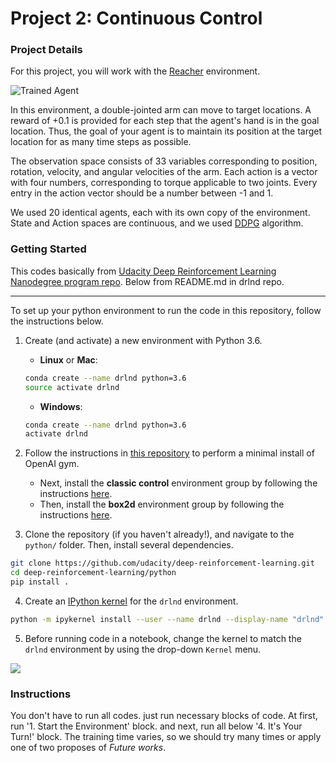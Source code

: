 # Project 2: Continuous Control

### Project Details

For this project, you will work with the [Reacher](https://github.com/Unity-Technologies/ml-agents/blob/master/docs/Learning-Environment-Examples.md#reacher) environment.

![Trained Agent](<https://user-images.githubusercontent.com/10624937/43851024-320ba930-9aff-11e8-8493-ee547c6af349.gif>)

In this environment, a double-jointed arm can move to target locations. A reward of +0.1 is provided for each step that the agent's hand is in the goal location. Thus, the goal of your agent is to maintain its position at the target location for as many time steps as possible.

The observation space consists of 33 variables corresponding to position, rotation, velocity, and angular velocities of the arm. Each action is a vector with four numbers, corresponding to torque applicable to two joints. Every entry in the action vector should be a number between -1 and 1.

We used 20 identical agents, each with its own copy of the environment. State and Action spaces are continuous, and we used [DDPG](<https://arxiv.org/abs/1509.02971>) algorithm.


### Getting Started

This codes basically from [Udacity Deep Reinforcement Learning Nanodegree program repo](https://github.com/udacity/deep-reinforcement-learning/). Below from README.md in drlnd repo.

------
To set up your python environment to run the code in this repository, follow the instructions below.

1. Create (and activate) a new environment with Python 3.6.

	- __Linux__ or __Mac__:
	```bash
	conda create --name drlnd python=3.6
	source activate drlnd
	```
	- __Windows__:
	```bash
	conda create --name drlnd python=3.6
	activate drlnd
	```

2. Follow the instructions in [this repository](https://github.com/openai/gym) to perform a minimal install of OpenAI gym.  
	- Next, install the **classic control** environment group by following the instructions [here](https://github.com/openai/gym#classic-control).
	- Then, install the **box2d** environment group by following the instructions [here](https://github.com/openai/gym#box2d).

3. Clone the repository (if you haven't already!), and navigate to the `python/` folder.  Then, install several dependencies.
```bash
git clone https://github.com/udacity/deep-reinforcement-learning.git
cd deep-reinforcement-learning/python
pip install .
```

4. Create an [IPython kernel](http://ipython.readthedocs.io/en/stable/install/kernel_install.html) for the `drlnd` environment.  
```bash
python -m ipykernel install --user --name drlnd --display-name "drlnd"
```

5. Before running code in a notebook, change the kernel to match the `drlnd` environment by using the drop-down `Kernel` menu.

![](<https://user-images.githubusercontent.com/10624937/42386929-76f671f0-8106-11e8-9376-f17da2ae852e.png>)

### Instructions

You don't have to run all codes. just run necessary blocks of code.
At first, run '1. Start the Environment' block. and next, run all below '4. It's Your Turn!' block. The training time varies, so we should try many times or apply one of two proposes of *Future works*.
